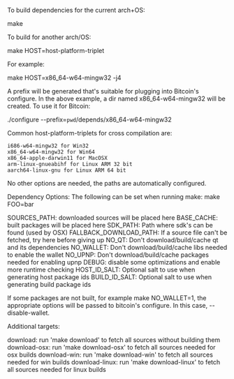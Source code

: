To build dependencies for the current arch+OS:

make

To build for another arch/OS:

make HOST=host-platform-triplet

For example:

make HOST=x86_64-w64-mingw32 -j4

A prefix will be generated that's suitable for plugging into Bitcoin's configure. In the above example, a dir named x86_64-w64-mingw32 will be created. To use it for Bitcoin:

./configure --prefix=`pwd`/depends/x86_64-w64-mingw32

Common host-platform-triplets for cross compilation are:

    i686-w64-mingw32 for Win32
    x86_64-w64-mingw32 for Win64
    x86_64-apple-darwin11 for MacOSX
    arm-linux-gnueabihf for Linux ARM 32 bit
    aarch64-linux-gnu for Linux ARM 64 bit

No other options are needed, the paths are automatically configured.

Dependency Options: The following can be set when running make: make FOO=bar

SOURCES_PATH: downloaded sources will be placed here
BASE_CACHE: built packages will be placed here
SDK_PATH: Path where sdk's can be found (used by OSX)
FALLBACK_DOWNLOAD_PATH: If a source file can't be fetched, try here before giving up
NO_QT: Don't download/build/cache qt and its dependencies
NO_WALLET: Don't download/build/cache libs needed to enable the wallet
NO_UPNP: Don't download/build/cache packages needed for enabling upnp
DEBUG: disable some optimizations and enable more runtime checking
HOST_ID_SALT: Optional salt to use when generating host package ids
BUILD_ID_SALT: Optional salt to use when generating build package ids

If some packages are not built, for example make NO_WALLET=1, the appropriate options will be passed to bitcoin's configure. In this case, --disable-wallet.

Additional targets:

download: run 'make download' to fetch all sources without building them
download-osx: run 'make download-osx' to fetch all sources needed for osx builds
download-win: run 'make download-win' to fetch all sources needed for win builds
download-linux: run 'make download-linux' to fetch all sources needed for linux builds
